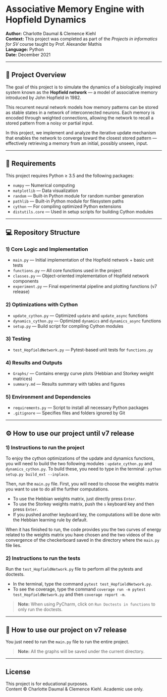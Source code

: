 # Associative Memory Engine with Hopfield Dynamics

**Author:** Charlotte Daumal & Clemence Kiehl  
**Context:** This project was completed as part of the *Projects in informatics for SV* course taught by Prof. Alexander Mathis    
**Language:** Python   
**Date:** December 2021  

---

## 📘 Project Overview

The goal of this project is to simulate the dynamics of a biologically inspired system known as the **Hopfield network** — a model of associative memory introduced by John Hopfield in 1982.

This recurrent neural network models how memory patterns can be stored as stable states in a network of interconnected neurons. Each memory is encoded through weighted connections, allowing the network to recall a stored pattern from a noisy or partial input.

In this project, we implement and analyze the iterative update mechanism that enables the network to converge toward the closest stored pattern — effectively retrieving a memory from an initial, possibly unseen, input.

---

## 📝 Requirements

This project requires Python ≥ 3.5 and the following packages:

- `numpy` — Numerical computing  
- `matplotlib` — Data visualization  
- `random` — Built-in Python module for random number generation  
- `pathlib` — Built-in Python module for filesystem paths  
- `cython` — For compiling optimized Python extensions  
- `distutils.core` — Used in setup scripts for building Cython modules

---

## 💻 Repository Structure 

### 1) Core Logic and Implementation
- `main.py` — Initial implementation of the Hopfield network + basic unit tests  
- `functions.py` — All core functions used in the project  
- `classes.py` — Object-oriented implementation of Hopfield network components  
- `experiment.py` — Final experimental pipeline and plotting functions (v7 release)

### 2) Optimizations with Cython
- `update_cython.py` — Optimized `update` and `update_async` functions  
- `dynamics_cython.py` — Optimized `dynamics` and `dynamics_async` functions  
- `setup.py` — Build script for compiling Cython modules

### 3) Testing
- `test_HopfieldNetwork.py` — Pytest-based unit tests for `functions.py`

### 4) Results and Outputs
- `Graphs/` — Contains energy curve plots (Hebbian and Storkey weight matrices)  
- `summary.md` — Results summary with tables and figures

### 5) Environment and Dependencies
- `requirements.py` — Script to install all necessary Python packages  
- `.gitignore` — Specifies files and folders ignored by Git

---

## ⚙️ How to use our project until v7 release

### 1) Instructions to run the project 

To enjoy the cython optimizations of the update and dynamics functions, you will need to build the two following modules : `update_cython.py` and `dynamics_cython.py`. To build these, you need to type in the terminal : `python setup.py build_ext --inplace`.

Then, run the `main.py` file. 
First, you will need to choose the weights matrix you want to use to do all the further computations. 

* To use the Hebbian weights matrix, just directly press `Enter`.
* To use the Storkey weights matrix, push the `s` keyboard key and then press `Enter`.
* If you pushed another keyboard key, the computations will be done witn the Hebbian learning rule by default. 

When it has finished to run, the code provides you the two curves of energy related to the weights matrix you have chosen and the two videos of the convergence of the checkerboard saved in the directory where the `main.py` file lies.

### 2) Instructions to run the tests

Run the `test_HopfieldNetwork.py` file to perform all the pytests and doctests.

* In the terminal, type the command `pytest test_HopfieldNetwork.py`.
* To see the coverage, type the command `coverage run -m pytest test_HopfieldNetwork.py` and then `coverage report -m`.

> **Note:** When using PyCharm, click on `Run Doctests in functions` to only run the doctests.

---

## 🔧 How to use our project on v7 release

You just need to run the `main.py` file to run the entire project.

> **Note:** All the graphs will be saved under the current directory.

---

## License

This project is for educational purposes.  
Content © Charlotte Daumal & Clemence Kiehl. Academic use only.

